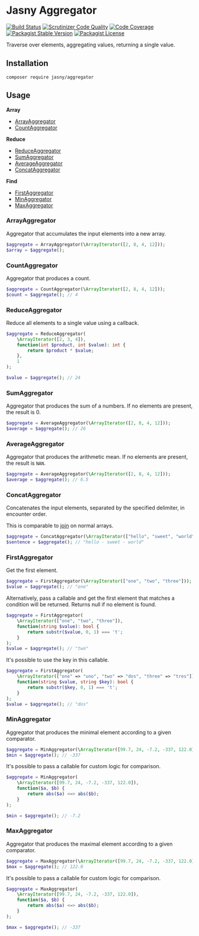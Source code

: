 Jasny Aggregator
===

[![Build Status](https://travis-ci.org/jasny/aggregator.svg?branch=master)](https://travis-ci.org/jasny/aggregator)
[![Scrutinizer Code Quality](https://scrutinizer-ci.com/g/jasny/aggregator/badges/quality-score.png?b=master)](https://scrutinizer-ci.com/g/jasny/aggregator/?branch=master)
[![Code Coverage](https://scrutinizer-ci.com/g/jasny/aggregator/badges/coverage.png?b=master)](https://scrutinizer-ci.com/g/jasny/aggregator/?branch=master)
[![Packagist Stable Version](https://img.shields.io/packagist/v/jasny/aggregator.svg)](https://packagist.org/packages/jasny/aggregator)
[![Packagist License](https://img.shields.io/packagist/l/jasny/aggregator.svg)](https://packagist.org/packages/jasny/aggregator)

Traverse over elements, aggregating values, returning a single value.

Installation
---

    composer require jasny/aggregator

Usage
--- 

**Array**
* [ArrayAggregator](#arrayaggregator)
* [CountAggregator](#countaggregator)

**Reduce**
* [ReduceAggregator](#reduceaggregator)
* [SumAggregator](#sumaggregator)
* [AverageAggregator](#averageaggregator)
* [ConcatAggregator](#concataggregator)

**Find**
* [FirstAggregator](#firstaggregator)
* [MinAggregator](#minaggregator)
* [MaxAggregator](#minaggregator)


### ArrayAggregator

Aggregator that accumulates the input elements into a new array.

```php
$aggregate = ArrayAggregator(\ArrayIterator([2, 8, 4, 12]));
$array = $aggregate();
```

### CountAggregator

Aggregator that produces a count.

```php
$aggregate = CountAggregator(\ArrayIterator([2, 8, 4, 12]));
$count = $aggregate(); // 4
```

### ReduceAggregator

Reduce all elements to a single value using a callback.

```php
$aggregate = ReduceAggregator(
    \ArrayIterator([2, 3, 4]),
    function(int $product, int $value): int {
        return $product * $value;
    },
    1
);

$value = $aggregate(); // 24
```

### SumAggregator

Aggregator that produces the sum of a numbers. If no elements are present, the result is 0.
 
```php
$aggregate = AverageAggregator(\ArrayIterator([2, 8, 4, 12]));
$average = $aggregate(); // 26
```

### AverageAggregator

Aggregator that produces the arithmetic mean. If no elements are present, the result is `NAN`.

```php
$aggregate = AverageAggregator(\ArrayIterator([2, 8, 4, 12]));
$average = $aggregate(); // 6.5
```

### ConcatAggregator

Concatenates the input elements, separated by the specified delimiter, in encounter order.

This is comparable to [join](https://php.net/join) on normal arrays. 

```php
$aggregate = ConcatAggregator(\ArrayIterator(["hello", "sweet", "world"]), " - ");
$sentence = $aggregate(); // "hello - sweet - world"
```

### FirstAggregator

Get the first element.

```php
$aggregate = FirstAggregator(\ArrayIterator(["one", "two", "three"]));
$value = $aggregate(); // "one"
```

Alternatively, pass a callable and get the first element that matches a condition will be returned.
Returns null if no element is found.

```php
$aggregate = FirstAggregator(
    \ArrayIterator(["one", "two", "three"]),
    function(string $value): bool {
        return substr($value, 0, 1) === 't';
    }
);
$value = $aggregate(); // "two"
```

It's possible to use the key in this callable.

```php
$aggregate = FirstAggregator(
    \ArrayIterator(["one" => "uno", "two" => "dos", "three" => "tres"]),
    function(string $value, string $key): bool {
        return substr($key, 0, 1) === 't';
    }
);
$value = $aggregate(); // "dos"
```

### MinAggregator

Aggregator that produces the minimal element according to a given comparator.

```php
$aggregate = MinAggregator(\ArrayIterator([99.7, 24, -7.2, -337, 122.0]));
$min = $aggregate(); // -337
```

It's possible to pass a callable for custom logic for comparison.

```php
$aggregate = MinAggregator(
    \ArrayIterator([99.7, 24, -7.2, -337, 122.0]),
    function($a, $b) {
        return abs($a) <=> abs($b);
    }
);

$min = $aggregate(); // -7.2
```

### MaxAggregator

Aggregator that produces the maximal element according to a given comparator.

```php
$aggregate = MaxAggregator(\ArrayIterator([99.7, 24, -7.2, -337, 122.0]));
$max = $aggregate(); // 122.0
```

It's possible to pass a callable for custom logic for comparison.

```php
$aggregate = MaxAggregator(
    \ArrayIterator([99.7, 24, -7.2, -337, 122.0]),
    function($a, $b) {
        return abs($a) <=> abs($b);
    }
);

$max = $aggregate(); // -337
```
